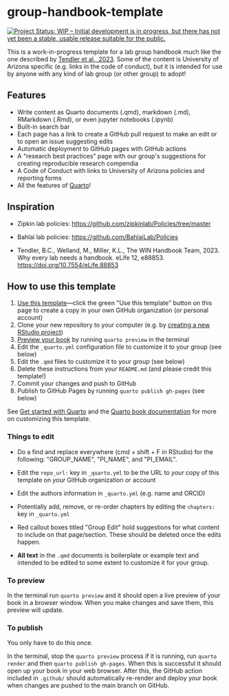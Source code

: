 # group-handbook-template

<!-- badges: start -->

[![Project Status: WIP – Initial development is in progress, but there has not yet been a stable, usable release suitable for the public.](https://www.repostatus.org/badges/latest/wip.svg)](https://www.repostatus.org/#wip)

<!-- badges: end -->

This is a work-in-progress template for a lab group handbook much like the one described by [Tendler et al., 2023](https://doi.org/10.7554/eLife.88853).
Some of the content is University of Arizona specific (e.g. links in the code of conduct), but it is intended for use by anyone with any kind of lab group (or other group) to adopt!

## Features

-   Write content as Quarto documents (.qmd), markdown (.md), RMarkdown (.Rmd), or even jupyter notebooks (.ipynb)
-   Built-in search bar
-   Each page has a link to create a GitHub pull request to make an edit or to open an issue suggesting edits
-   Automatic deployment to GitHub pages with GitHub actions
-   A "research best practices" page with our group's suggestions for creating reproducible research compendia
-   A Code of Conduct with links to University of Arizona policies and reporting forms
-   All the features of [Quarto](https://quarto.org/)!

## Inspiration

-   Zipkin lab policies: <https://github.com/zipkinlab/Policies/tree/master>

-   Bahlai lab policies: <https://github.com/BahlaiLab/Policies>

-   Tendler, B.C., Welland, M., Miller, K.L., The WIN Handbook Team, 2023.
    Why every lab needs a handbook.
    eLife 12, e88853.
    <https://doi.org/10.7554/eLife.88853>

## How to use this template

1.  [Use this template](https://docs.github.com/en/repositories/creating-and-managing-repositories/creating-a-repository-from-a-template)—click the green "Use this template" button on this page to create a copy in your own GitHub organization (or personal account)
2.  Clone your new repository to your computer (e.g. by [creating a new RStudio project](https://docs.posit.co/ide/user/ide/guide/tools/version-control.html#creating-a-new-project-based-on-a-remote-git-or-subversion-repository))
3.  [Preview your book](https://quarto.org/docs/books/#book-preview) by running `quarto preview` in the terminal
4.  Edit the `_quarto.yml` configuration file to customize it to your group (see below)
5.  Edit the `.qmd` files to customize it to your group (see below)
6.  Delete these instructions from your `README.md` (and please credit this template!)
7.  Commit your changes and push to GitHub
8.  Publish to GitHub Pages by running `quarto publish gh-pages` (see below)

See [Get started with Quarto](https://quarto.org/docs/get-started/) and the [Quarto book documentation](https://quarto.org/docs/books/) for more on customizing this template.

### Things to edit

-   Do a find and replace everywhere (cmd + shift + F in RStudio) for the following: "GROUP_NAME", "PI_NAME", and "PI_EMAIL".

-   Edit the `repo_url:` key in `_quarto.yml` to be the URL to *your* copy of this template on *your* GitHub organization or account

-   Edit the authors information in `_quarto.yml` (e.g. name and ORCID)

-   Potentially add, remove, or re-order chapters by editing the `chapters:` key in `_quarto.yml`

-   Red callout boxes titled "Group Edit" hold suggestions for what content to include on that page/section.
    These should be deleted once the edits happen.

-   **All text** in the `.qmd` documents is boilerplate or example text and intended to be edited to some extent to customize it for your group.

### To preview

In the terminal run `quarto preview` and it should open a live preview of your book in a browser window. 
When you make changes and save them, this preview will update.

### To publish

You only have to do this once.

In the terminal, stop the `quarto preview` process if it is running, run `quarto render` and then `quarto publish gh-pages`. 
When this is successful it should open up your book in your web browser.
After this, the GitHub action included in `.github/` should automatically re-render and deploy your book when changes are pushed to the main branch on GitHub.
